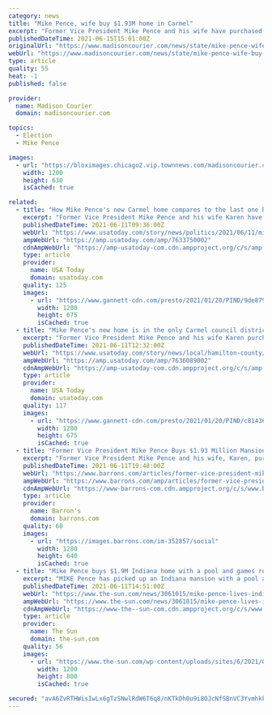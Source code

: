 ```yaml
---
category: news
title: "Mike Pence, wife buy $1.93M home in Carmel"
excerpt: "Former Vice President Mike Pence and his wife have purchased a $1.93 million suburban Indianapolis house that sits on a 5-acre spread and features seven bedrooms, a swimming"
publishedDateTime: 2021-06-15T15:01:00Z
originalUrl: "https://www.madisoncourier.com/news/state/mike-pence-wife-buy-1-93m-home-in-carmel/article_aa67bbda-9f80-5387-bc90-cf542375ed13.html"
webUrl: "https://www.madisoncourier.com/news/state/mike-pence-wife-buy-1-93m-home-in-carmel/article_aa67bbda-9f80-5387-bc90-cf542375ed13.html"
type: article
quality: 55
heat: -1
published: false

provider:
  name: Madison Courier
  domain: madisoncourier.com

topics:
  - Election
  - Mike Pence

images:
  - url: "https://bloximages.chicago2.vip.townnews.com/madisoncourier.com/content/tncms/custom/image/b1f849ba-dcd8-11ea-9099-4387d0bdd6af.png"
    width: 1200
    height: 630
    isCached: true

related:
  - title: "How Mike Pence's new Carmel home compares to the last one he owned"
    excerpt: "Former Vice President Mike Pence and his wife Karen have improved their position in life since they last owned a home in Indiana in 2013. The Pences bought a modest home in Columbus in 2001 for about $116,"
    publishedDateTime: 2021-06-11T09:36:00Z
    webUrl: "https://www.usatoday.com/story/news/politics/2021/06/11/mike-pence-house-carmel-indiana/7633750002/"
    ampWebUrl: "https://amp.usatoday.com/amp/7633750002"
    cdnAmpWebUrl: "https://amp-usatoday-com.cdn.ampproject.org/c/s/amp.usatoday.com/amp/7633750002"
    type: article
    provider:
      name: USA Today
      domain: usatoday.com
    quality: 125
    images:
      - url: "https://www.gannett-cdn.com/presto/2021/01/20/PIND/9de87950-7812-481d-bbbd-87bec24d0513-01202021_Pence_GH_030.jpg?auto=webp&crop=2804,1578,x0,y334&format=pjpg&width=1200"
        width: 1200
        height: 675
        isCached: true
  - title: "Mike Pence's new home is in the only Carmel council district represented by a Democrat"
    excerpt: "Former Vice President Mike Pence and his wife Karen purchased a home in Carmel, a city that voted primarily for President Joe Biden in 2020."
    publishedDateTime: 2021-06-11T12:32:00Z
    webUrl: "https://www.usatoday.com/story/news/local/hamilton-county/carmel/2021/06/11/mike-pences-new-home-carmels-only-democratic-council-district/7636089002/"
    ampWebUrl: "https://amp.usatoday.com/amp/7636089002"
    cdnAmpWebUrl: "https://amp-usatoday-com.cdn.ampproject.org/c/s/amp.usatoday.com/amp/7636089002"
    type: article
    provider:
      name: USA Today
      domain: usatoday.com
    quality: 117
    images:
      - url: "https://www.gannett-cdn.com/presto/2021/01/20/PIND/c81436e0-3d7b-4731-aaa3-94b9139346e5-01202021_Pence_GH_003.jpg?auto=webp&crop=3730,2099,x0,y565&format=pjpg&width=1200"
        width: 1200
        height: 675
        isCached: true
  - title: "Former Vice President Mike Pence Buys $1.93 Million Mansion in Home State of Indiana"
    excerpt: "Former Vice President Mike Pence and his wife, Karen, purchased a 10,349-square-foot home for $1.93 million on the outskirts of Carmel, Indiana, at the end of May, according to property records.  The seven-bedroom,"
    publishedDateTime: 2021-06-11T19:48:00Z
    webUrl: "https://www.barrons.com/articles/former-vice-president-mike-pence-buys-1-93-million-mansion-in-home-state-of-indiana-01623426497"
    ampWebUrl: "https://www.barrons.com/amp/articles/former-vice-president-mike-pence-buys-1-93-million-mansion-in-home-state-of-indiana-01623426497"
    cdnAmpWebUrl: "https://www-barrons-com.cdn.ampproject.org/c/s/www.barrons.com/amp/articles/former-vice-president-mike-pence-buys-1-93-million-mansion-in-home-state-of-indiana-01623426497"
    type: article
    provider:
      name: Barron's
      domain: barrons.com
    quality: 68
    images:
      - url: "https://images.barrons.com/im-352857/social"
        width: 1280
        height: 640
        isCached: true
  - title: "Mike Pence buys $1.9M Indiana home with a pool and games room after being ‘homeless’ when he left White House"
    excerpt: "MIKE Pence has picked up an Indiana mansion with a pool and games room for $1.93million after being left “homeless” when he left the White House in January.  The former Vice President, 62, closed"
    publishedDateTime: 2021-06-11T14:51:00Z
    webUrl: "https://www.the-sun.com/news/3061015/mike-pence-lives-indiana-mansion-carmel/"
    ampWebUrl: "https://www.the-sun.com/news/3061015/mike-pence-lives-indiana-mansion-carmel/amp/"
    cdnAmpWebUrl: "https://www-the--sun-com.cdn.ampproject.org/c/s/www.the-sun.com/news/3061015/mike-pence-lives-indiana-mansion-carmel/amp/"
    type: article
    provider:
      name: The Sun
      domain: the-sun.com
    quality: 56
    images:
      - url: "https://www.the-sun.com/wp-content/uploads/sites/6/2021/06/JF-US-INSIDE-MIKE-OENCE-MANSION-OFF-PLATFORM-1.jpg?strip=all&quality=100&w=1200&h=800&crop=1"
        width: 1200
        height: 800
        isCached: true

secured: "avA6ZvRTHWisIwLx6gTzSNwlRdW6T6q8/nKTkDh0u9i8OJcNfSBnVC3Yvmhkk+Ym54gGvAghy2yCgIlen5mqTKk/jJqq/OGT7XY/p46XNqXKuPgyAyIMzbj4iKjgEJN/uKwf4YLnpSe9xI0sRy6nU5SUw5Vx0JUOIK+ICplSN318++rAwhwfGzjzOJEyHcfIGxB0L+a9r9IEgLxpdWrAhhgjEp18PvnTZJsD6+vmAoecPuehLYhoySWv2oaXz9Xrej3ix3EfIrjcGCuEN1HUpSTH2myfXpqVF5aMGXZU6rQbtRLSWZyddZDHS5HWENcgKZb6cdtmVRwix2PEkP46k/w4lBERCip0/jjXPdwOibo=;UgZ0PAAWSMxj3nP97Z5brQ=="
---
```



